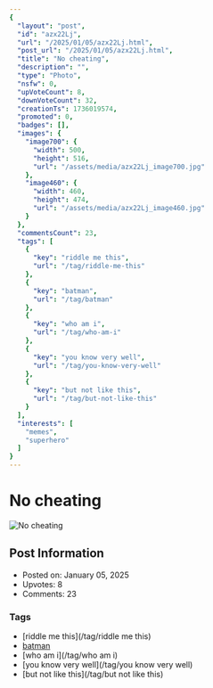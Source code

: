 ```yaml
---
{
  "layout": "post",
  "id": "azx22Lj",
  "url": "/2025/01/05/azx22Lj.html",
  "post_url": "/2025/01/05/azx22Lj.html",
  "title": "No cheating",
  "description": "",
  "type": "Photo",
  "nsfw": 0,
  "upVoteCount": 8,
  "downVoteCount": 32,
  "creationTs": 1736019574,
  "promoted": 0,
  "badges": [],
  "images": {
    "image700": {
      "width": 500,
      "height": 516,
      "url": "/assets/media/azx22Lj_image700.jpg"
    },
    "image460": {
      "width": 460,
      "height": 474,
      "url": "/assets/media/azx22Lj_image460.jpg"
    }
  },
  "commentsCount": 23,
  "tags": [
    {
      "key": "riddle me this",
      "url": "/tag/riddle-me-this"
    },
    {
      "key": "batman",
      "url": "/tag/batman"
    },
    {
      "key": "who am i",
      "url": "/tag/who-am-i"
    },
    {
      "key": "you know very well",
      "url": "/tag/you-know-very-well"
    },
    {
      "key": "but not like this",
      "url": "/tag/but-not-like-this"
    }
  ],
  "interests": [
    "memes",
    "superhero"
  ]
}
---
```


# No cheating

![No cheating](/assets/media/azx22Lj_image700.jpg)

## Post Information

- Posted on: January 05, 2025
- Upvotes: 8
- Comments: 23

### Tags

- [riddle me this](/tag/riddle me this)
- [batman](/tag/batman)
- [who am i](/tag/who am i)
- [you know very well](/tag/you know very well)
- [but not like this](/tag/but not like this)
